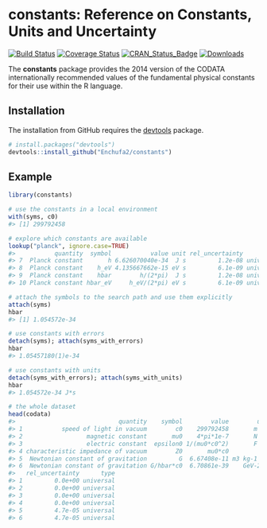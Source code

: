 
<!-- README.md is generated from README.Rmd. Please edit that file -->
constants: Reference on Constants, Units and Uncertainty
========================================================

[![Build Status](https://travis-ci.org/Enchufa2/constants.svg?branch=master)](https://travis-ci.org/Enchufa2/constants) [![Coverage Status](https://codecov.io/gh/Enchufa2/constants/branch/master/graph/badge.svg)](https://codecov.io/gh/Enchufa2/constants) [![CRAN\_Status\_Badge](http://www.r-pkg.org/badges/version/constants)](https://cran.r-project.org/package=constants) [![Downloads](http://cranlogs.r-pkg.org/badges/constants)](https://cran.r-project.org/package=constants)

The **constants** package provides the 2014 version of the CODATA internationally recommended values of the fundamental physical constants for their use within the R language.

Installation
------------

The installation from GitHub requires the [devtools](https://github.com/hadley/devtools) package.

``` r
# install.packages("devtools")
devtools::install_github("Enchufa2/constants")
```

Example
-------

``` r
library(constants)

# use the constants in a local environment
with(syms, c0)
#> [1] 299792458

# explore which constants are available
lookup("planck", ignore.case=TRUE)
#>           quantity  symbol           value unit rel_uncertainty      type
#> 7  Planck constant       h 6.626070040e-34  J s         1.2e-08 universal
#> 8  Planck constant    h_eV 4.135667662e-15 eV s         6.1e-09 universal
#> 9  Planck constant    hbar        h/(2*pi)  J s         1.2e-08 universal
#> 10 Planck constant hbar_eV     h_eV/(2*pi) eV s         6.1e-09 universal

# attach the symbols to the search path and use them explicitly
attach(syms)
hbar
#> [1] 1.054572e-34

# use constants with errors
detach(syms); attach(syms_with_errors)
hbar
#> 1.05457180(1)e-34

# use constants with units
detach(syms_with_errors); attach(syms_with_units)
hbar
#> 1.054572e-34 J*s

# the whole dataset
head(codata)
#>                             quantity    symbol        value        unit
#> 1           speed of light in vacuum        c0    299792458       m s-1
#> 2                  magnetic constant       mu0    4*pi*1e-7       N A-2
#> 3                  electric constant  epsilon0 1/(mu0*c0^2)       F m-1
#> 4 characteristic impedance of vacuum        Z0       mu0*c0           Ω
#> 5  Newtonian constant of gravitation         G  6.67408e-11 m3 kg-1 s-2
#> 6  Newtonian constant of gravitation G/hbar*c0  6.70861e-39    GeV-2 c4
#>   rel_uncertainty      type
#> 1         0.0e+00 universal
#> 2         0.0e+00 universal
#> 3         0.0e+00 universal
#> 4         0.0e+00 universal
#> 5         4.7e-05 universal
#> 6         4.7e-05 universal
```
